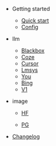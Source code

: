 - Getting started
  
  - [Quick start](quickstart.md)
  - [Config](config.md)

- llm
  
  - [Blackbox](blackbox.md)
  - [Coze](coze.md)
  - [Cursor](cursor.md)
  - [Lmsys](lmsys.md)
  - [You](you.md)
  - [Bing](bing.md)
  - [V1](v1.md)

- image
  
  * [HF](hf.md)
  
  * [PG](pg.md)

- [Changelog](changelog.md)
